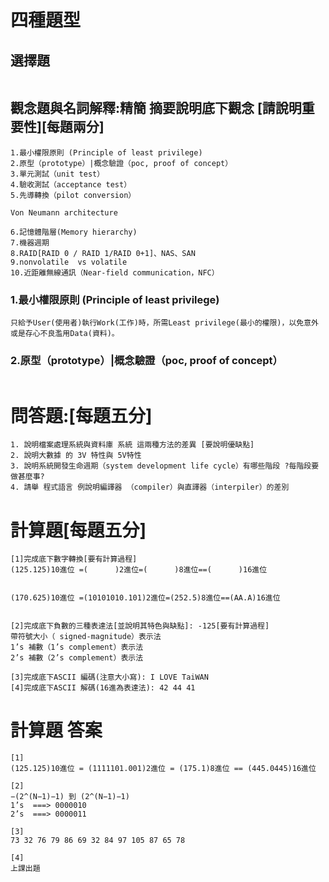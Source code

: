 # 四種題型
## 選擇題
```

```
## 觀念題與名詞解釋:精簡 摘要說明底下觀念 [請說明重要性][每題兩分]
```
1.最小權限原則 (Principle of least privilege)
2.原型（prototype）|概念驗證（poc, proof of concept）
3.單元測試（unit test）
4.驗收測試（acceptance test）
5.先導轉換（pilot conversion）

Von Neumann architecture

6.記憶體階層(Memory hierarchy)
7.機器週期
8.RAID[RAID 0 / RAID 1/RAID 0+1]、NAS、SAN
9.nonvolatile  vs volatile
10.近距離無線通訊（Near-field communication，NFC）
```
### 1.最小權限原則 (Principle of least privilege)
```
只給予User(使用者)執行Work(工作)時，所需Least privilege(最小的權限)，以免意外或是存心不良濫用Data(資料)。
```
### 2.原型（prototype）|概念驗證（poc, proof of concept）
```

```
# 問答題:[每題五分]
```
1. 說明檔案處理系統與資料庫 系統 這兩種方法的差異 [要說明優缺點]
2. 說明大數據 的 3V 特性與 5V特性
3. 說明系統開發生命週期（system development life cycle）有哪些階段 ?每階段要做甚麼事?
4. 請舉 程式語言 例說明編譯器 （compiler）與直譯器（interpiler）的差別
```
# 計算題[每題五分]
```
[1]完成底下數字轉換[要有計算過程]
(125.125)10進位 =(      )2進位=(      )8進位==(      )16進位


(170.625)10進位 =(10101010.101)2進位=(252.5)8進位==(AA.A)16進位


[2]完成底下負數的三種表達法[並說明其特色與缺點]: -125[要有計算過程]
帶符號大小（ signed-magnitude）表示法
1’s 補數（1’s complement）表示法
2’s 補數（2’s complement）表示法

[3]完成底下ASCII 編碼(注意大小寫): I LOVE TaiWAN
[4]完成底下ASCII 解碼(16進為表達法): 42 44 41 
```
# 計算題 答案
```
[1]
(125.125)10進位 = (1111101.001)2進位 = (175.1)8進位 == (445.0445)16進位

[2]
−(2^(N−1)−1) 到 (2^(N−1)−1)
1’s  ===> 0000010
2’s  ===> 0000011

[3]
73 32 76 79 86 69 32 84 97 105 87 65 78

[4]
上課出題
```
